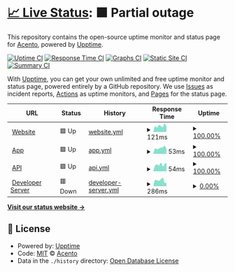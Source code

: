 # [📈 Live Status](https://Team-Acento.github.io/status): <!--live status--> **🟧 Partial outage**

This repository contains the open-source uptime monitor and status page for [Acento](https://Team-Acento.github.io/status), powered by [Upptime](https://github.com/upptime/upptime).

[![Uptime CI](https://github.com/Team-Acento/status/workflows/Uptime%20CI/badge.svg)](https://github.com/Team-Acento/status/actions?query=workflow%3A%22Uptime+CI%22)
[![Response Time CI](https://github.com/Team-Acento/status/workflows/Response%20Time%20CI/badge.svg)](https://github.com/Team-Acento/status/actions?query=workflow%3A%22Response+Time+CI%22)
[![Graphs CI](https://github.com/Team-Acento/status/workflows/Graphs%20CI/badge.svg)](https://github.com/Team-Acento/status/actions?query=workflow%3A%22Graphs+CI%22)
[![Static Site CI](https://github.com/Team-Acento/status/workflows/Static%20Site%20CI/badge.svg)](https://github.com/Team-Acento/status/actions?query=workflow%3A%22Static+Site+CI%22)
[![Summary CI](https://github.com/Team-Acento/status/workflows/Summary%20CI/badge.svg)](https://github.com/Team-Acento/status/actions?query=workflow%3A%22Summary+CI%22)

With [Upptime](https://upptime.js.org), you can get your own unlimited and free uptime monitor and status page, powered entirely by a GitHub repository. We use [Issues](https://github.com/Team-Acento/status/issues) as incident reports, [Actions](https://github.com/Team-Acento/status/actions) as uptime monitors, and [Pages](https://Team-Acento.github.io/status) for the status page.

<!--start: status pages-->
<!-- This summary is generated by Upptime (https://github.com/upptime/upptime) -->
<!-- Do not edit this manually, your changes will be overwritten -->
<!-- prettier-ignore -->
| URL | Status | History | Response Time | Uptime |
| --- | ------ | ------- | ------------- | ------ |
| <img alt="" src="https://icons.duckduckgo.com/ip3/acento.us.ico" height="13"> [Website](https://acento.us/) | 🟩 Up | [website.yml](https://github.com/Team-Acento/status/commits/HEAD/history/website.yml) | <details><summary><img alt="Response time graph" src="./graphs/website/response-time-week.png" height="20"> 121ms</summary><br><a href="https://Team-Acento.github.io/status/history/website"><img alt="Response time 136" src="https://img.shields.io/endpoint?url=https%3A%2F%2Fraw.githubusercontent.com%2FTeam-Acento%2Fstatus%2FHEAD%2Fapi%2Fwebsite%2Fresponse-time.json"></a><br><a href="https://Team-Acento.github.io/status/history/website"><img alt="24-hour response time 113" src="https://img.shields.io/endpoint?url=https%3A%2F%2Fraw.githubusercontent.com%2FTeam-Acento%2Fstatus%2FHEAD%2Fapi%2Fwebsite%2Fresponse-time-day.json"></a><br><a href="https://Team-Acento.github.io/status/history/website"><img alt="7-day response time 121" src="https://img.shields.io/endpoint?url=https%3A%2F%2Fraw.githubusercontent.com%2FTeam-Acento%2Fstatus%2FHEAD%2Fapi%2Fwebsite%2Fresponse-time-week.json"></a><br><a href="https://Team-Acento.github.io/status/history/website"><img alt="30-day response time 131" src="https://img.shields.io/endpoint?url=https%3A%2F%2Fraw.githubusercontent.com%2FTeam-Acento%2Fstatus%2FHEAD%2Fapi%2Fwebsite%2Fresponse-time-month.json"></a><br><a href="https://Team-Acento.github.io/status/history/website"><img alt="1-year response time 136" src="https://img.shields.io/endpoint?url=https%3A%2F%2Fraw.githubusercontent.com%2FTeam-Acento%2Fstatus%2FHEAD%2Fapi%2Fwebsite%2Fresponse-time-year.json"></a></details> | <details><summary><a href="https://Team-Acento.github.io/status/history/website">100.00%</a></summary><a href="https://Team-Acento.github.io/status/history/website"><img alt="All-time uptime 100.00%" src="https://img.shields.io/endpoint?url=https%3A%2F%2Fraw.githubusercontent.com%2FTeam-Acento%2Fstatus%2FHEAD%2Fapi%2Fwebsite%2Fuptime.json"></a><br><a href="https://Team-Acento.github.io/status/history/website"><img alt="24-hour uptime 100.00%" src="https://img.shields.io/endpoint?url=https%3A%2F%2Fraw.githubusercontent.com%2FTeam-Acento%2Fstatus%2FHEAD%2Fapi%2Fwebsite%2Fuptime-day.json"></a><br><a href="https://Team-Acento.github.io/status/history/website"><img alt="7-day uptime 100.00%" src="https://img.shields.io/endpoint?url=https%3A%2F%2Fraw.githubusercontent.com%2FTeam-Acento%2Fstatus%2FHEAD%2Fapi%2Fwebsite%2Fuptime-week.json"></a><br><a href="https://Team-Acento.github.io/status/history/website"><img alt="30-day uptime 100.00%" src="https://img.shields.io/endpoint?url=https%3A%2F%2Fraw.githubusercontent.com%2FTeam-Acento%2Fstatus%2FHEAD%2Fapi%2Fwebsite%2Fuptime-month.json"></a><br><a href="https://Team-Acento.github.io/status/history/website"><img alt="1-year uptime 100.00%" src="https://img.shields.io/endpoint?url=https%3A%2F%2Fraw.githubusercontent.com%2FTeam-Acento%2Fstatus%2FHEAD%2Fapi%2Fwebsite%2Fuptime-year.json"></a></details>
| <img alt="" src="https://icons.duckduckgo.com/ip3/acento.us.ico" height="13"> [App](https://acento.us/app) | 🟩 Up | [app.yml](https://github.com/Team-Acento/status/commits/HEAD/history/app.yml) | <details><summary><img alt="Response time graph" src="./graphs/app/response-time-week.png" height="20"> 53ms</summary><br><a href="https://Team-Acento.github.io/status/history/app"><img alt="Response time 51" src="https://img.shields.io/endpoint?url=https%3A%2F%2Fraw.githubusercontent.com%2FTeam-Acento%2Fstatus%2FHEAD%2Fapi%2Fapp%2Fresponse-time.json"></a><br><a href="https://Team-Acento.github.io/status/history/app"><img alt="24-hour response time 47" src="https://img.shields.io/endpoint?url=https%3A%2F%2Fraw.githubusercontent.com%2FTeam-Acento%2Fstatus%2FHEAD%2Fapi%2Fapp%2Fresponse-time-day.json"></a><br><a href="https://Team-Acento.github.io/status/history/app"><img alt="7-day response time 53" src="https://img.shields.io/endpoint?url=https%3A%2F%2Fraw.githubusercontent.com%2FTeam-Acento%2Fstatus%2FHEAD%2Fapi%2Fapp%2Fresponse-time-week.json"></a><br><a href="https://Team-Acento.github.io/status/history/app"><img alt="30-day response time 50" src="https://img.shields.io/endpoint?url=https%3A%2F%2Fraw.githubusercontent.com%2FTeam-Acento%2Fstatus%2FHEAD%2Fapi%2Fapp%2Fresponse-time-month.json"></a><br><a href="https://Team-Acento.github.io/status/history/app"><img alt="1-year response time 51" src="https://img.shields.io/endpoint?url=https%3A%2F%2Fraw.githubusercontent.com%2FTeam-Acento%2Fstatus%2FHEAD%2Fapi%2Fapp%2Fresponse-time-year.json"></a></details> | <details><summary><a href="https://Team-Acento.github.io/status/history/app">100.00%</a></summary><a href="https://Team-Acento.github.io/status/history/app"><img alt="All-time uptime 100.00%" src="https://img.shields.io/endpoint?url=https%3A%2F%2Fraw.githubusercontent.com%2FTeam-Acento%2Fstatus%2FHEAD%2Fapi%2Fapp%2Fuptime.json"></a><br><a href="https://Team-Acento.github.io/status/history/app"><img alt="24-hour uptime 100.00%" src="https://img.shields.io/endpoint?url=https%3A%2F%2Fraw.githubusercontent.com%2FTeam-Acento%2Fstatus%2FHEAD%2Fapi%2Fapp%2Fuptime-day.json"></a><br><a href="https://Team-Acento.github.io/status/history/app"><img alt="7-day uptime 100.00%" src="https://img.shields.io/endpoint?url=https%3A%2F%2Fraw.githubusercontent.com%2FTeam-Acento%2Fstatus%2FHEAD%2Fapi%2Fapp%2Fuptime-week.json"></a><br><a href="https://Team-Acento.github.io/status/history/app"><img alt="30-day uptime 100.00%" src="https://img.shields.io/endpoint?url=https%3A%2F%2Fraw.githubusercontent.com%2FTeam-Acento%2Fstatus%2FHEAD%2Fapi%2Fapp%2Fuptime-month.json"></a><br><a href="https://Team-Acento.github.io/status/history/app"><img alt="1-year uptime 100.00%" src="https://img.shields.io/endpoint?url=https%3A%2F%2Fraw.githubusercontent.com%2FTeam-Acento%2Fstatus%2FHEAD%2Fapi%2Fapp%2Fuptime-year.json"></a></details>
| <img alt="" src="https://icons.duckduckgo.com/ip3/acento.us.ico" height="13"> [API](https://acento.us/api/v1) | 🟩 Up | [api.yml](https://github.com/Team-Acento/status/commits/HEAD/history/api.yml) | <details><summary><img alt="Response time graph" src="./graphs/api/response-time-week.png" height="20"> 54ms</summary><br><a href="https://Team-Acento.github.io/status/history/api"><img alt="Response time 53" src="https://img.shields.io/endpoint?url=https%3A%2F%2Fraw.githubusercontent.com%2FTeam-Acento%2Fstatus%2FHEAD%2Fapi%2Fapi%2Fresponse-time.json"></a><br><a href="https://Team-Acento.github.io/status/history/api"><img alt="24-hour response time 68" src="https://img.shields.io/endpoint?url=https%3A%2F%2Fraw.githubusercontent.com%2FTeam-Acento%2Fstatus%2FHEAD%2Fapi%2Fapi%2Fresponse-time-day.json"></a><br><a href="https://Team-Acento.github.io/status/history/api"><img alt="7-day response time 54" src="https://img.shields.io/endpoint?url=https%3A%2F%2Fraw.githubusercontent.com%2FTeam-Acento%2Fstatus%2FHEAD%2Fapi%2Fapi%2Fresponse-time-week.json"></a><br><a href="https://Team-Acento.github.io/status/history/api"><img alt="30-day response time 52" src="https://img.shields.io/endpoint?url=https%3A%2F%2Fraw.githubusercontent.com%2FTeam-Acento%2Fstatus%2FHEAD%2Fapi%2Fapi%2Fresponse-time-month.json"></a><br><a href="https://Team-Acento.github.io/status/history/api"><img alt="1-year response time 53" src="https://img.shields.io/endpoint?url=https%3A%2F%2Fraw.githubusercontent.com%2FTeam-Acento%2Fstatus%2FHEAD%2Fapi%2Fapi%2Fresponse-time-year.json"></a></details> | <details><summary><a href="https://Team-Acento.github.io/status/history/api">100.00%</a></summary><a href="https://Team-Acento.github.io/status/history/api"><img alt="All-time uptime 100.00%" src="https://img.shields.io/endpoint?url=https%3A%2F%2Fraw.githubusercontent.com%2FTeam-Acento%2Fstatus%2FHEAD%2Fapi%2Fapi%2Fuptime.json"></a><br><a href="https://Team-Acento.github.io/status/history/api"><img alt="24-hour uptime 100.00%" src="https://img.shields.io/endpoint?url=https%3A%2F%2Fraw.githubusercontent.com%2FTeam-Acento%2Fstatus%2FHEAD%2Fapi%2Fapi%2Fuptime-day.json"></a><br><a href="https://Team-Acento.github.io/status/history/api"><img alt="7-day uptime 100.00%" src="https://img.shields.io/endpoint?url=https%3A%2F%2Fraw.githubusercontent.com%2FTeam-Acento%2Fstatus%2FHEAD%2Fapi%2Fapi%2Fuptime-week.json"></a><br><a href="https://Team-Acento.github.io/status/history/api"><img alt="30-day uptime 100.00%" src="https://img.shields.io/endpoint?url=https%3A%2F%2Fraw.githubusercontent.com%2FTeam-Acento%2Fstatus%2FHEAD%2Fapi%2Fapi%2Fuptime-month.json"></a><br><a href="https://Team-Acento.github.io/status/history/api"><img alt="1-year uptime 100.00%" src="https://img.shields.io/endpoint?url=https%3A%2F%2Fraw.githubusercontent.com%2FTeam-Acento%2Fstatus%2FHEAD%2Fapi%2Fapi%2Fuptime-year.json"></a></details>
| <img alt="" src="https://icons.duckduckgo.com/ip3/acento.sectly1.repl.co.ico" height="13"> [Developer Server](https://acento.sectly1.repl.co/) | 🟥 Down | [developer-server.yml](https://github.com/Team-Acento/status/commits/HEAD/history/developer-server.yml) | <details><summary><img alt="Response time graph" src="./graphs/developer-server/response-time-week.png" height="20"> 286ms</summary><br><a href="https://Team-Acento.github.io/status/history/developer-server"><img alt="Response time 340" src="https://img.shields.io/endpoint?url=https%3A%2F%2Fraw.githubusercontent.com%2FTeam-Acento%2Fstatus%2FHEAD%2Fapi%2Fdeveloper-server%2Fresponse-time.json"></a><br><a href="https://Team-Acento.github.io/status/history/developer-server"><img alt="24-hour response time 167" src="https://img.shields.io/endpoint?url=https%3A%2F%2Fraw.githubusercontent.com%2FTeam-Acento%2Fstatus%2FHEAD%2Fapi%2Fdeveloper-server%2Fresponse-time-day.json"></a><br><a href="https://Team-Acento.github.io/status/history/developer-server"><img alt="7-day response time 286" src="https://img.shields.io/endpoint?url=https%3A%2F%2Fraw.githubusercontent.com%2FTeam-Acento%2Fstatus%2FHEAD%2Fapi%2Fdeveloper-server%2Fresponse-time-week.json"></a><br><a href="https://Team-Acento.github.io/status/history/developer-server"><img alt="30-day response time 334" src="https://img.shields.io/endpoint?url=https%3A%2F%2Fraw.githubusercontent.com%2FTeam-Acento%2Fstatus%2FHEAD%2Fapi%2Fdeveloper-server%2Fresponse-time-month.json"></a><br><a href="https://Team-Acento.github.io/status/history/developer-server"><img alt="1-year response time 340" src="https://img.shields.io/endpoint?url=https%3A%2F%2Fraw.githubusercontent.com%2FTeam-Acento%2Fstatus%2FHEAD%2Fapi%2Fdeveloper-server%2Fresponse-time-year.json"></a></details> | <details><summary><a href="https://Team-Acento.github.io/status/history/developer-server">0.00%</a></summary><a href="https://Team-Acento.github.io/status/history/developer-server"><img alt="All-time uptime 69.62%" src="https://img.shields.io/endpoint?url=https%3A%2F%2Fraw.githubusercontent.com%2FTeam-Acento%2Fstatus%2FHEAD%2Fapi%2Fdeveloper-server%2Fuptime.json"></a><br><a href="https://Team-Acento.github.io/status/history/developer-server"><img alt="24-hour uptime 0.00%" src="https://img.shields.io/endpoint?url=https%3A%2F%2Fraw.githubusercontent.com%2FTeam-Acento%2Fstatus%2FHEAD%2Fapi%2Fdeveloper-server%2Fuptime-day.json"></a><br><a href="https://Team-Acento.github.io/status/history/developer-server"><img alt="7-day uptime 0.00%" src="https://img.shields.io/endpoint?url=https%3A%2F%2Fraw.githubusercontent.com%2FTeam-Acento%2Fstatus%2FHEAD%2Fapi%2Fdeveloper-server%2Fuptime-week.json"></a><br><a href="https://Team-Acento.github.io/status/history/developer-server"><img alt="30-day uptime 58.53%" src="https://img.shields.io/endpoint?url=https%3A%2F%2Fraw.githubusercontent.com%2FTeam-Acento%2Fstatus%2FHEAD%2Fapi%2Fdeveloper-server%2Fuptime-month.json"></a><br><a href="https://Team-Acento.github.io/status/history/developer-server"><img alt="1-year uptime 69.62%" src="https://img.shields.io/endpoint?url=https%3A%2F%2Fraw.githubusercontent.com%2FTeam-Acento%2Fstatus%2FHEAD%2Fapi%2Fdeveloper-server%2Fuptime-year.json"></a></details>

<!--end: status pages-->

[**Visit our status website →**](https://Team-Acento.github.io/status)

## 📄 License

- Powered by: [Upptime](https://github.com/upptime/upptime)
- Code: [MIT](./LICENSE) © [Acento](https://Team-Acento.github.io/status)
- Data in the `./history` directory: [Open Database License](https://opendatacommons.org/licenses/odbl/1-0/)
